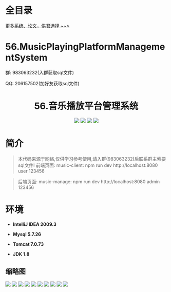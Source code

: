 # 全目录

[更多系统、论文，供君选择 ~~>](https://www.bitwise.net.cn)

# 56.MusicPlayingPlatformManagementSystem

<p>群: 983063232(入群获取sql文件)</p>
<p>QQ: 206157502(加好友获取sql文件)</p>

<p><h1 align="center">56.音乐播放平台管理系统</h1></p>


<p align="center">
	<img src="https://img.shields.io/badge/jdk-1.8-orange.svg"/>
    <img src="https://img.shields.io/badge/springboot-5.x-lightgrey.svg"/>
    <img src="https://img.shields.io/badge/mybatis-3.x-blue.svg"/>
    <img src="https://img.shields.io/badge/vue-3.x-yellow.svg"/>
</p>

# 简介


> 本代码来源于网络,仅供学习参考使用,请入群(983063232)后联系群主索要sql文件!
>前端页面:
music-client: npm run dev
http://localhost:8080 user 123456

>后端页面:
music-manage: npm run dev
http://localhost:8080 admin  123456




# 环境

- <b>IntelliJ IDEA 2009.3</b>

- <b>Mysql 5.7.26</b>

- <b>Tomcat 7.0.73</b>

- <b>JDK 1.8</b>




## 缩略图

![](https://bitwise.oss-cn-heyuan.aliyuncs.com/2024/9/10/53999acb-440f-48d5-a4f2-1f8e8ff2a541.png)
![](https://bitwise.oss-cn-heyuan.aliyuncs.com/2024/9/10/3ef86c18-caeb-4d7e-bee1-b689589c7358.png)
![](https://bitwise.oss-cn-heyuan.aliyuncs.com/2024/9/10/62968d0e-df2d-4944-9bd9-8d25a6bbb26b.png)
![](https://bitwise.oss-cn-heyuan.aliyuncs.com/2024/9/10/ec549731-5c44-47bb-adc9-8d032c426933.png)
![](https://bitwise.oss-cn-heyuan.aliyuncs.com/2024/9/10/903f76cd-9cfa-4cde-b23a-4074c09e089f.png)
![](https://bitwise.oss-cn-heyuan.aliyuncs.com/2024/9/10/5e50b89c-86db-410e-aedd-ea6515189224.png)
![](https://bitwise.oss-cn-heyuan.aliyuncs.com/2024/9/10/2f01474f-af08-483d-8e01-1d5b5ac47bd5.png)
![](https://bitwise.oss-cn-heyuan.aliyuncs.com/2024/9/10/616cb369-4f19-43b5-85ce-755ef44b4f7f.png)
![](https://bitwise.oss-cn-heyuan.aliyuncs.com/2024/9/10/d6c6f8a0-ff96-4914-8e4e-55ebee896eeb.png)
![](https://bitwise.oss-cn-heyuan.aliyuncs.com/2024/9/10/87cd5174-e198-4a61-b020-af8cfb22029c.png)




